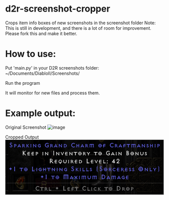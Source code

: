 # d2r-screenshot-cropper
Crops item info boxes of new screenshots in the screenshot folder
Note: This is still in development, and there is a lot of room for improvement. Please fork this and make it better.

# How to use:
Put 'main.py' in your D2R screenshots folder:
~/Documents/DiabloII/Screenshots/

Run the program

It will monitor for new files and process them.

# Example output:

Original Screenshot
![image](https://github.com/coleatkinson1/d2r-screenshot-cropper/blob/main/Screenshot029.png)

Cropped Output
![image](https://github.com/coleatkinson1/d2r-screenshot-cropper/blob/main/crp_Screenshot029.png)
